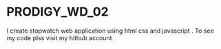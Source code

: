 # PRODIGY_WD_02
I create stopwatch web application using html css and javascript . To see my code plss visit my hithub account
